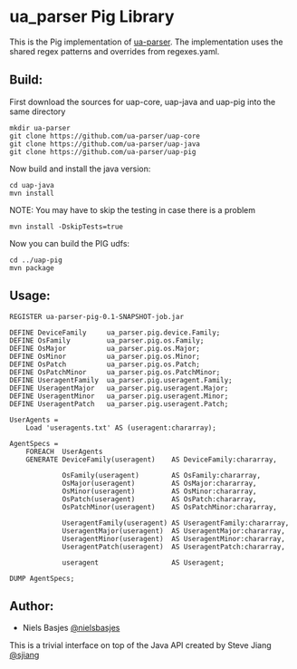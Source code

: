 ua_parser Pig Library
======================

This is the Pig implementation of [ua-parser](https://github.com/tobie/ua-parser).
The implementation uses the shared regex patterns and overrides from regexes.yaml.

Build:
------

First download the sources for uap-core, uap-java and uap-pig into the same directory

    mkdir ua-parser
    git clone https://github.com/ua-parser/uap-core
    git clone https://github.com/ua-parser/uap-java
    git clone https://github.com/ua-parser/uap-pig

Now build and install the java version:

    cd uap-java
    mvn install 

NOTE: You may have to skip the testing in case there is a problem 

    mvn install -DskipTests=true

Now you can build the PIG udfs:

    cd ../uap-pig
    mvn package

Usage:
--------
```pig
REGISTER ua-parser-pig-0.1-SNAPSHOT-job.jar

DEFINE DeviceFamily     ua_parser.pig.device.Family;
DEFINE OsFamily         ua_parser.pig.os.Family;
DEFINE OsMajor          ua_parser.pig.os.Major;
DEFINE OsMinor          ua_parser.pig.os.Minor;
DEFINE OsPatch          ua_parser.pig.os.Patch;
DEFINE OsPatchMinor     ua_parser.pig.os.PatchMinor;
DEFINE UseragentFamily  ua_parser.pig.useragent.Family;
DEFINE UseragentMajor   ua_parser.pig.useragent.Major;
DEFINE UseragentMinor   ua_parser.pig.useragent.Minor;
DEFINE UseragentPatch   ua_parser.pig.useragent.Patch;

UserAgents =
    Load 'useragents.txt' AS (useragent:chararray);

AgentSpecs =
    FOREACH  UserAgents
    GENERATE DeviceFamily(useragent)    AS DeviceFamily:chararray,

             OsFamily(useragent)        AS OsFamily:chararray,
             OsMajor(useragent)         AS OsMajor:chararray,
             OsMinor(useragent)         AS OsMinor:chararray,
             OsPatch(useragent)         AS OsPatch:chararray,
             OsPatchMinor(useragent)    AS OsPatchMinor:chararray,

             UseragentFamily(useragent) AS UseragentFamily:chararray,
             UseragentMajor(useragent)  AS UseragentMajor:chararray,
             UseragentMinor(useragent)  AS UseragentMinor:chararray,
             UseragentPatch(useragent)  AS UseragentPatch:chararray,

             useragent                  AS Useragent;

DUMP AgentSpecs;
```

Author:
-------

  * Niels Basjes [@nielsbasjes](https://twitter.com/nielsbasjes)

  This is a trivial interface on top of the Java API created by Steve Jiang [@sjiang](https://twitter.com/sjiang)
